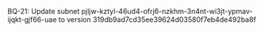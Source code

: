 BQ-21: Update subnet pjljw-kztyl-46ud4-ofrj6-nzkhm-3n4nt-wi3jt-ypmav-ijqkt-gjf66-uae to version 319db9ad7cd35ee39624d03580f7eb4de492ba8f
